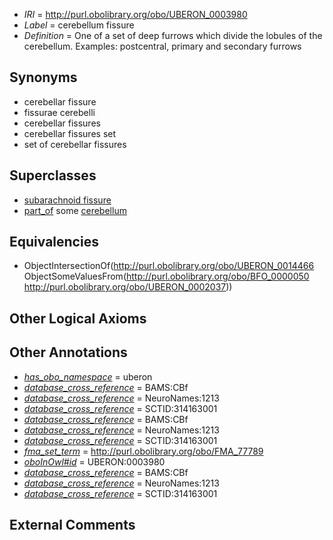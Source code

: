  * *IRI* = http://purl.obolibrary.org/obo/UBERON_0003980
 * *Label* = cerebellum fissure
 * *Definition* = One of a set of deep furrows which divide the lobules of the cerebellum. Examples: postcentral, primary and secondary furrows

## Synonyms

 * cerebellar fissure
 * fissurae cerebelli
 * cerebellar fissures
 * cerebellar fissures set
 * set of cerebellar fissures

## Superclasses

 * [subarachnoid fissure](../../UBERON/66/UBERON_0014466.md)
 * [part_of](../../BFO/50/BFO_0000050.md) some [cerebellum](../../UBERON/37/UBERON_0002037.md)

## Equivalencies

 * ObjectIntersectionOf(<http://purl.obolibrary.org/obo/UBERON_0014466> ObjectSomeValuesFrom(<http://purl.obolibrary.org/obo/BFO_0000050> <http://purl.obolibrary.org/obo/UBERON_0002037>))

## Other Logical Axioms


## Other Annotations

 * *[has_obo_namespace](../../ce/oboInOwl#hasOBONamespace.md)* = uberon
 * *[database_cross_reference](../../ef/oboInOwl#hasDbXref.md)* = BAMS:CBf
 * *[database_cross_reference](../../ef/oboInOwl#hasDbXref.md)* = NeuroNames:1213
 * *[database_cross_reference](../../ef/oboInOwl#hasDbXref.md)* = SCTID:314163001
 * *[database_cross_reference](../../ef/oboInOwl#hasDbXref.md)* = BAMS:CBf
 * *[database_cross_reference](../../ef/oboInOwl#hasDbXref.md)* = NeuroNames:1213
 * *[database_cross_reference](../../ef/oboInOwl#hasDbXref.md)* = SCTID:314163001
 * *[fma_set_term](../../core#fma/rm/core#fma_set_term.md)* = http://purl.obolibrary.org/obo/FMA_77789
 * *[oboInOwl#id](../../id/oboInOwl#id.md)* = UBERON:0003980
 * *[database_cross_reference](../../ef/oboInOwl#hasDbXref.md)* = BAMS:CBf
 * *[database_cross_reference](../../ef/oboInOwl#hasDbXref.md)* = NeuroNames:1213
 * *[database_cross_reference](../../ef/oboInOwl#hasDbXref.md)* = SCTID:314163001

## External Comments

